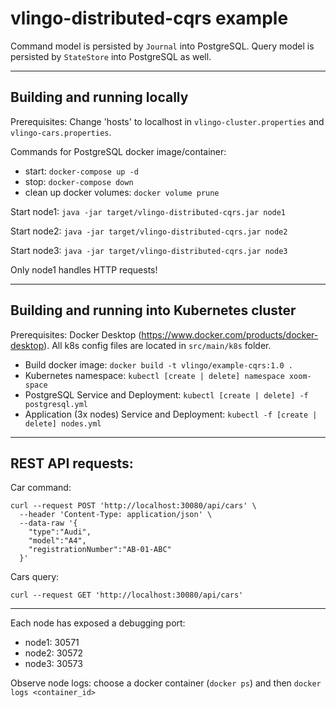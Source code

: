 # vlingo-distributed-cqrs example

Command model is persisted by `Journal` into PostgreSQL. Query model is persisted by `StateStore` into PostgreSQL as well.

---

## Building and running locally

Prerequisites: Change 'hosts' to localhost in `vlingo-cluster.properties` and `vlingo-cars.properties`.

Commands for PostgreSQL docker image/container:
- start: `docker-compose up -d`
- stop: `docker-compose down`
- clean up docker volumes: `docker volume prune`

Start node1: `java -jar target/vlingo-distributed-cqrs.jar node1`

Start node2: `java -jar target/vlingo-distributed-cqrs.jar node2`

Start node3: `java -jar target/vlingo-distributed-cqrs.jar node3`

Only node1 handles HTTP requests!

---

## Building and running into Kubernetes cluster

Prerequisites: Docker Desktop (https://www.docker.com/products/docker-desktop). All k8s config files are located in `src/main/k8s` folder.

- Build docker image: `docker build -t vlingo/example-cqrs:1.0 .`
- Kubernetes namespace: `kubectl [create | delete] namespace xoom-space`
- PostgreSQL Service and Deployment: `kubectl [create | delete] -f postgresql.yml`
- Application (3x nodes) Service and Deployment: `kubectl -f [create | delete] nodes.yml`

---

## REST API requests:

Car command:
```
curl --request POST 'http://localhost:30080/api/cars' \
  --header 'Content-Type: application/json' \  
  --data-raw '{
    "type":"Audi",  
    "model":"A4",
    "registrationNumber":"AB-01-ABC"
  }'
```

Cars query:
```
curl --request GET 'http://localhost:30080/api/cars'
```

---

Each node has exposed a debugging port:
- node1: 30571
- node2: 30572
- node3: 30573

Observe node logs: choose a docker container (`docker ps`) and then `docker logs <container_id>`